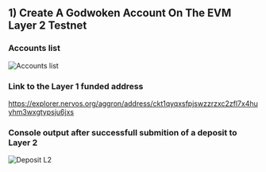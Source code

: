 ## 1) Create A Godwoken Account On The EVM Layer 2 Testnet

### Accounts list
![Accounts list](task_01_01.png?raw=true "Accounts list")

### Link to the Layer 1 funded address
https://explorer.nervos.org/aggron/address/ckt1qyqxsfpjswzzrzxc2zfl7x4huyhm3wxgtypsju6jxs

### Console output after successfull submition of a deposit to Layer 2
![Deposit L2](task_01_02.png?raw=true "Deposit L2")